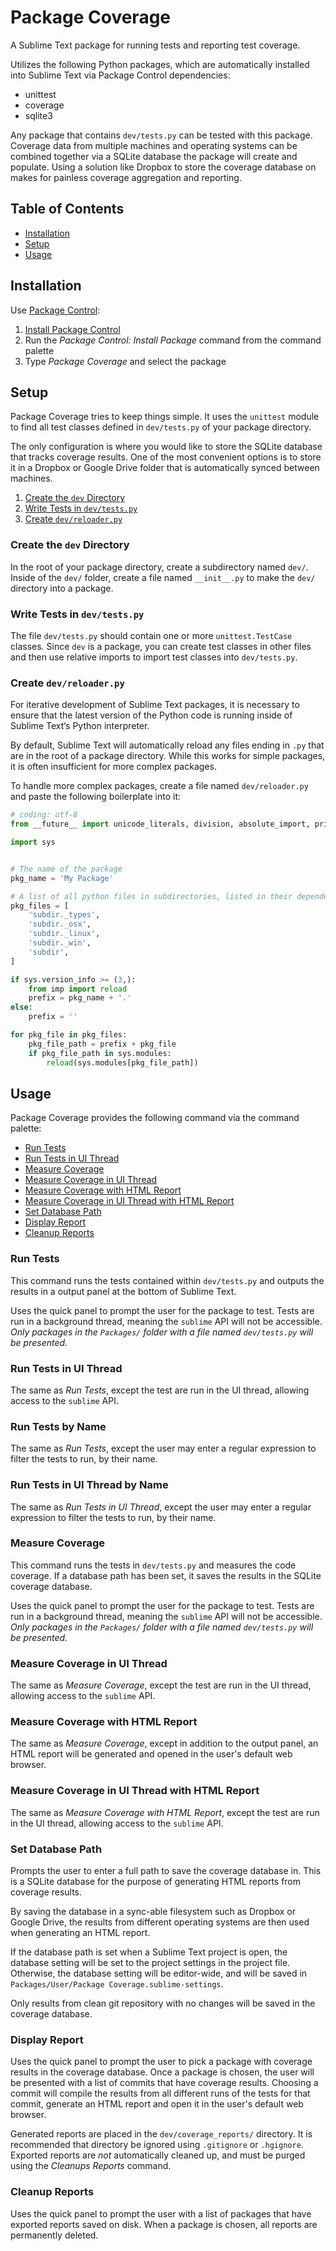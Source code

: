 # Package Coverage

A Sublime Text package for running tests and reporting test coverage.

Utilizes the following Python packages, which are automatically installed into
Sublime Text via Package Control dependencies:

 - unittest
 - coverage
 - sqlite3

Any package that contains `dev/tests.py` can be tested with this package.
Coverage data from multiple machines and operating systems can be combined
together via a SQLite database the package will create and populate. Using a
solution like Dropbox to store the coverage database on makes for painless
coverage aggregation and reporting.

## Table of Contents

 - [Installation](#installation)
 - [Setup](#setup)
 - [Usage](#usage)

## Installation

Use [Package Control](https://packagecontrol.io):

 1. [Install Package Control](https://packagecontrol.io/installation)
 2. Run the *Package Control: Install Package* command from the command palette
 3. Type *Package Coverage* and select the package

## Setup

Package Coverage tries to keep things simple. It uses the `unittest` module
to find all test classes defined in `dev/tests.py` of your package directory.

The only configuration is where you would like to store the SQLite database that
tracks coverage results. One of the most convenient options is to store it in
a Dropbox or Google Drive folder that is automatically synced between machines.

 1. [Create the `dev` Directory](#create-the-dev-directory)
 2. [Write Tests in `dev/tests.py`](#write-tests-in-devtestspy)
 3. [Create `dev/reloader.py`](#create-devreloaderpy)

### Create the `dev` Directory

In the root of your package directory, create a subdirectory named `dev/`.
Inside of the `dev/` folder, create a file named `__init__.py` to make the
`dev/` directory into a package.

### Write Tests in `dev/tests.py`

The file `dev/tests.py` should contain one or more `unittest.TestCase` classes.
Since `dev` is a package, you can create test classes in other files and then
use relative imports to import test classes into `dev/tests.py`.

### Create `dev/reloader.py`

For iterative development of Sublime Text packages, it is necessary to ensure
that the latest version of the Python code is running inside of Sublime Text‘s
Python interpreter.

By default, Sublime Text will automatically reload any files ending in `.py`
that are in the root of a package directory. While this works for simple
packages, it is often insufficient for more complex packages.

To handle more complex packages, create a file named `dev/reloader.py` and
paste the following boilerplate into it:

```python
# coding: utf-8
from __future__ import unicode_literals, division, absolute_import, print_function

import sys


# The name of the package
pkg_name = 'My Package'

# A list of all python files in subdirectories, listed in their dependency order
pkg_files = [
    'subdir._types',
    'subdir._osx',
    'subdir._linux',
    'subdir._win',
    'subdir',
]

if sys.version_info >= (3,):
    from imp import reload
    prefix = pkg_name + '.'
else:
    prefix = ''

for pkg_file in pkg_files:
    pkg_file_path = prefix + pkg_file
    if pkg_file_path in sys.modules:
        reload(sys.modules[pkg_file_path])

```

## Usage

Package Coverage provides the following command via the command palette:

 - [Run Tests](#run-tests)
 - [Run Tests in UI Thread](#run-tests-in-ui-thread)
 - [Measure Coverage](#measure-coverage)
 - [Measure Coverage in UI Thread](#measure-coverage-in-ui-thread)
 - [Measure Coverage with HTML Report](#measure-coverage-with-html-report)
 - [Measure Coverage in UI Thread with HTML Report](#measure-coverage-in-ui-thread-with-html-report)
 - [Set Database Path](#set-database-path)
 - [Display Report](#display-report)
 - [Cleanup Reports](#cleanup-reports)

### Run Tests

This command runs the tests contained within `dev/tests.py` and outputs the
results in a output panel at the bottom of Sublime Text.

Uses the quick panel to prompt the user for the package to test. Tests are run
in a background thread, meaning the `sublime` API will not be accessible. *Only
packages in the `Packages/` folder with a file named `dev/tests.py` will be
presented.*

### Run Tests in UI Thread

The same as *Run Tests*, except the test are run in the UI thread, allowing
access to the `sublime` API.

### Run Tests by Name

The same as *Run Tests*, except the user may enter a regular expression to
filter the tests to run, by their name.

### Run Tests in UI Thread by Name

The same as *Run Tests in UI Thread*, except the user may enter a regular
expression to filter the tests to run, by their name.

### Measure Coverage

This command runs the tests in `dev/tests.py` and measures the code coverage.
If a database path has been set, it saves the results in the SQLite coverage
database.

Uses the quick panel to prompt the user for the package to test. Tests are run
in a background thread, meaning the `sublime` API will not be accessible. *Only
packages in the `Packages/` folder with a file named `dev/tests.py` will be
presented.*

### Measure Coverage in UI Thread

The same as *Measure Coverage*, except the test are run in the UI thread,
allowing access to the `sublime` API.

### Measure Coverage with HTML Report

The same as *Measure Coverage*, except in addition to the output panel, an HTML
report will be generated and opened in the user's default web browser.

### Measure Coverage in UI Thread with HTML Report

The same as *Measure Coverage with HTML Report*, except the test are run in the
UI thread, allowing access to the `sublime` API.

### Set Database Path

Prompts the user to enter a full path to save the coverage database in. This
is a SQLite database for the purpose of generating HTML reports from coverage
results.

By saving the database in a sync-able filesystem such as Dropbox or Google
Drive, the results from different operating systems are then used when
generating an HTML report.

If the database path is set when a Sublime Text project is open, the database
setting will be set to the project settings in the project file. Otherwise, the
database setting will be editor-wide, and will be saved in
`Packages/User/Package Coverage.sublime-settings`.

Only results from clean git repository with no changes will be saved in the
coverage database.

### Display Report

Uses the quick panel to prompt the user to pick a package with coverage results
in the coverage database. Once a package is chosen, the user will be presented
with a list of commits that have coverage results. Choosing a commit will
compile the results from all different runs of the tests for that commit,
generate an HTML report and open it in the user's default web browser.

Generated reports are placed in the `dev/coverage_reports/` directory. It is
recommended that directory be ignored using `.gitignore` or `.hgignore`.
Exported reports are *not* automatically cleaned up, and must be purged using
the *Cleanups Reports* command.

### Cleanup Reports

Uses the quick panel to prompt the user with a list of packages that have
exported reports saved on disk. When a package is chosen, all reports are
permanently deleted.
